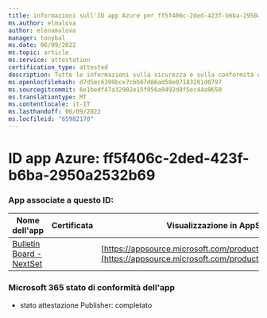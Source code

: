 ```yaml
---
title: informazioni sull'ID app Azure per ff5f406c-2ded-423f-b6ba-2950a2532b69
ms.author: elmalova
author: elenamalova
manager: tonybal
ms.date: 06/09/2022
ms.topic: article
ms.service: attestation
certification_type: attested
description: Tutte le informazioni sulla sicurezza e sulla conformità disponibili per ff5f406c-2ded-423f-b6ba-2950a2532b69.
ms.openlocfilehash: d7d5ec6399bce7cbb67d86ad58e07183201d0797
ms.sourcegitcommit: 6e1bedf47a32902e15f956a9492d8f5ec44a9650
ms.translationtype: MT
ms.contentlocale: it-IT
ms.lasthandoff: 06/09/2022
ms.locfileid: "65982170"
---
```

# <a name="azure-app-id-ff5f406c-2ded-423f-b6ba-2950a2532b69"></a>ID app Azure: ff5f406c-2ded-423f-b6ba-2950a2532b69


### <a name="apps-associated-with-this-id"></a>App associate a questo ID:
| **Nome dell'app** | **Certificata** | **Visualizzazione in AppSource** |
|--------------|---------------|-----------------------|
| [Bulletin Board - NextSet](../forward/WA200002122.md) |  | [https://appsource.microsoft.com/product/office/WA200002122](https://appsource.microsoft.com/product/office/WA200002122) |

### <a name="microsoft-365-app-compliance-status"></a>Microsoft 365 stato di conformità dell'app
- stato attestazione Publisher: completato
